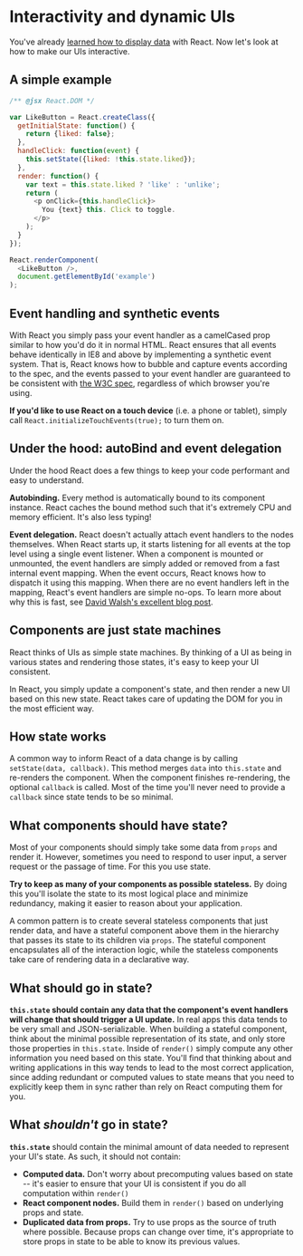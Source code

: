 # Interactivity and dynamic UIs

You've already [learned how to display data](./02-displaying-data.html) with React. Now let's look at how to make our UIs interactive.

## A simple example

```javascript
/** @jsx React.DOM */

var LikeButton = React.createClass({
  getInitialState: function() {
    return {liked: false};
  },
  handleClick: function(event) {
    this.setState({liked: !this.state.liked});
  },
  render: function() {
    var text = this.state.liked ? 'like' : 'unlike';
    return (
      <p onClick={this.handleClick}>
        You {text} this. Click to toggle.
      </p>
    );
  }
});

React.renderComponent(
  <LikeButton />,
  document.getElementById('example')
);
```

## Event handling and synthetic events

With React you simply pass your event handler as a camelCased prop similar to how you'd do it in normal HTML. React ensures that all events behave identically in IE8 and above by implementing a synthetic event system. That is, React knows how to bubble and capture events according to the spec, and the events passed to your event handler are guaranteed to be consistent with [the W3C spec](http://www.w3.org/TR/DOM-Level-3-Events/), regardless of which browser you're using.

**If you'd like to use React on a touch device** (i.e. a phone or tablet), simply call `React.initializeTouchEvents(true);` to turn them on.

## Under the hood: autoBind and event delegation

Under the hood React does a few things to keep your code performant and easy to understand.

**Autobinding.** Every method is automatically bound to its component instance. React caches the bound method such that it's extremely CPU and memory efficient. It's also less typing!

**Event delegation.** React doesn't actually attach event handlers to the nodes themselves. When React starts up, it starts listening for all events at the top level using a single event listener. When a component is mounted or unmounted, the event handlers are simply added or removed from a fast internal event mapping. When the event occurs, React knows how to dispatch it using this mapping. When there are no event handlers left in the mapping, React's event handlers are simple no-ops. To learn more about why this is fast, see [David Walsh's excellent blog post](http://davidwalsh.name/event-delegate).

## Components are just state machines

React thinks of UIs as simple state machines. By thinking of a UI as being in various states and rendering those states, it's easy to keep your UI consistent.

In React, you simply update a component's state, and then render a new UI based on this new state. React takes care of updating the DOM for you in the most efficient way.

## How state works

A common way to inform React of a data change is by calling `setState(data, callback)`. This method merges `data` into `this.state` and re-renders the component. When the component finishes re-rendering, the optional `callback` is called. Most of the time you'll never need to provide a `callback` since state tends to be so minimal.

## What components should have state?

Most of your components should simply take some data from `props` and render it. However, sometimes you need to respond to user input, a server request or the passage of time. For this you use state.

**Try to keep as many of your components as possible stateless.** By doing this you'll isolate the state to its most logical place and minimize redundancy, making it easier to reason about your application.

A common pattern is to create several stateless components that just render data, and have a stateful component above them in the hierarchy that passes its state to its children via `props`. The stateful component encapsulates all of the interaction logic, while the stateless components take care of rendering data in a declarative way.

## What should go in state?

**`this.state` should contain any data that the component's event handlers will change that should trigger a UI update.** In real apps this data tends to be very small and JSON-serializable. When building a stateful component, think about the minimal possible representation of its state, and only store those properties in `this.state`. Inside of `render()` simply compute any other information you need based on this state. You'll find that thinking about and writing applications in this way tends to lead to the most correct application, since adding redundant or computed values to state means that you need to explicitly keep them in sync rather than rely on React computing them for you.

## What *shouldn't* go in state?

**`this.state`** should contain the minimal amount of data needed to represent your UI's state. As such, it should not contain:
* **Computed data.** Don't worry about precomputing values based on state -- it's easier to ensure that your UI is consistent if you do all computation within `render()`
* **React component nodes.** Build them in `render()` based on underlying props and state.
* **Duplicated data from props.** Try to use props as the source of truth where possible. Because props can change over time, it's appropriate to store props in state to be able to know its previous values.